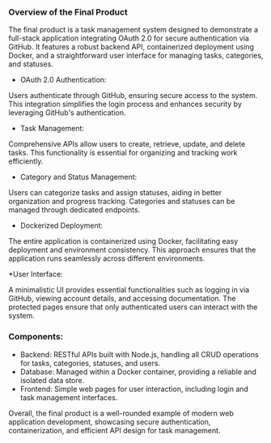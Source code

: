 ### Overview of the Final Product

The final product is a task management system designed to demonstrate a full-stack application integrating OAuth 2.0 for secure authentication via GitHub. It features a robust backend API, containerized deployment using Docker, and a straightforward user interface for managing tasks, categories, and statuses.

* OAuth 2.0 Authentication:

Users authenticate through GitHub, ensuring secure access to the system. This integration simplifies the login process and enhances security by leveraging GitHub's authentication.

* Task Management:

Comprehensive APIs allow users to create, retrieve, update, and delete tasks. This functionality is essential for organizing and tracking work efficiently.

* Category and Status Management:

Users can categorize tasks and assign statuses, aiding in better organization and progress tracking. Categories and statuses can be managed through dedicated endpoints.

* Dockerized Deployment:

The entire application is containerized using Docker, facilitating easy deployment and environment consistency. This approach ensures that the application runs seamlessly across different environments.

*User Interface:

A minimalistic UI provides essential functionalities such as logging in via GitHub, viewing account details, and accessing documentation. The protected pages ensure that only authenticated users can interact with the system.

### Components:
* Backend: RESTful APIs built with Node.js, handling all CRUD operations for tasks, categories, statuses, and users.
* Database: Managed within a Docker container, providing a reliable and isolated data store.
* Frontend: Simple web pages for user interaction, including login and task management interfaces.

Overall, the final product is a well-rounded example of modern web application development, showcasing secure authentication, containerization, and efficient API design for task management.